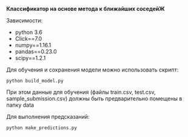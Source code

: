 **Классификатор на основе метода к ближайших соседейЖ**

Зависимости:
* python 3.6
* Click==7.0
* numpy==1.16.1
* pandas==0.23.0
* scipy==1.2.1

Для обучения и сохранения модели можно использовать скрипт:

`python build_model.py`

При этом данные для обучения (файлы train.csv, test.csv, sample_submission.csv) должны быть предварительно помещены в папку data

Для выполнения предсказаний:

`python make_predictions.py`

